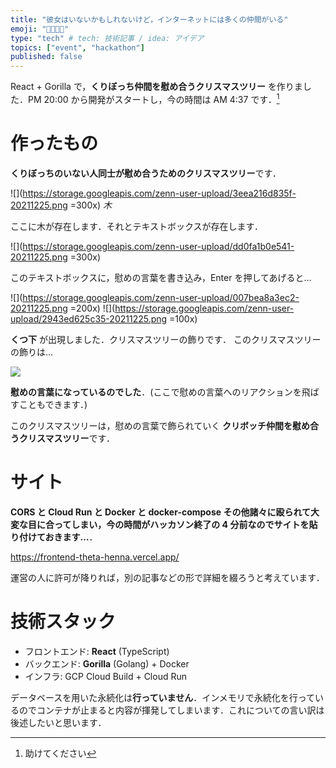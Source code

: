 ```yaml
---
title: "彼女はいないかもしれないけど，インターネットには多くの仲間がいる"
emoji: "👨‍👩‍👧‍👦"
type: "tech" # tech: 技術記事 / idea: アイデア
topics: ["event", "hackathon"]
published: false
---
```


React + Gorilla で，**くりぼっち仲間を慰め合うクリスマスツリー** を作りました．PM 20:00 から開発がスタートし，今の時間は AM 4:37 です．[^1]

# 作ったもの
**くりぼっちのいない人同士が慰め合うためのクリスマスツリー**です．

![](https://storage.googleapis.com/zenn-user-upload/3eea216d835f-20211225.png =300x)
*木*

ここに木が存在します．それとテキストボックスが存在します．

![](https://storage.googleapis.com/zenn-user-upload/dd0fa1b0e541-20211225.png =300x)

このテキストボックスに，慰めの言葉を書き込み，Enter を押してあげると…

![](https://storage.googleapis.com/zenn-user-upload/007bea8a3ec2-20211225.png =200x)
![](https://storage.googleapis.com/zenn-user-upload/2943ed625c35-20211225.png =100x)

**くつ下** が出現しました．クリスマスツリーの飾りです．
このクリスマスツリーの飾りは…

![](https://storage.googleapis.com/zenn-user-upload/21e6a40ac3ac-20211225.png)

**慰めの言葉になっているのでした**．(ここで慰めの言葉へのリアクションを飛ばすこともできます．)

このクリスマスツリーは，慰めの言葉で飾られていく **クリボッチ仲間を慰め合うクリスマスツリー**です．

# サイト
**CORS と Cloud Run と Docker と docker-compose その他諸々に殴られて大変な目に合ってしまい，今の時間がハッカソン終了の 4 分前なのでサイトを貼り付けておきます…**．

https://frontend-theta-henna.vercel.app/

運営の人に許可が降りれば，別の記事などの形で詳細を綴ろうと考えています．

# 技術スタック

- フロントエンド: **React** (TypeScript)
- バックエンド: **Gorilla** (Golang) + Docker
- インフラ: GCP Cloud Build + Cloud Run

データベースを用いた永続化は**行っていません**．インメモリで永続化を行っているのでコンテナが止まると内容が揮発してしまいます．これについての言い訳は後述したいと思います．

[^1]: 助けてください

